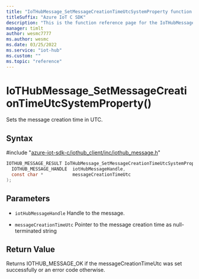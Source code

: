 ```yaml
---                             
title: "IoTHubMessage_SetMessageCreationTimeUtcSystemProperty function reference | Microsoft Docs" 
titleSuffix: "Azure IoT C SDK"            
description: "This is the function reference page for the IoTHubMessage_SetMessageCreationTimeUtcSystemProperty() function in the Azure IoT C SDK. This SDK is used with Azure IoT Hub and Azure IoT Hub Device Provisioning Service"            
manager: timlt                 
author: wesmc7777              
ms.author: wesmc               
ms.date: 03/25/2022                    
ms.service: "iot-hub"             
ms.custom: ""                
ms.topic: "reference"        
---                            
```


# IoTHubMessage_SetMessageCreationTimeUtcSystemProperty()

Sets the message creation time in UTC.

## Syntax

\#include "[azure-iot-sdk-c/iothub_client/inc/iothub_message.h](../iothub-message-h.md)"  
```C
IOTHUB_MESSAGE_RESULT IoTHubMessage_SetMessageCreationTimeUtcSystemProperty(
  IOTHUB_MESSAGE_HANDLE  iotHubMessageHandle,
  const char *           messageCreationTimeUtc
);
```

## Parameters
* `iotHubMessageHandle` Handle to the message. 

* `messageCreationTimeUtc` Pointer to the message creation time as null-terminated string

## Return Value
Returns IOTHUB_MESSAGE_OK if the messageCreationTimeUtc was set successfully or an error code otherwise.

